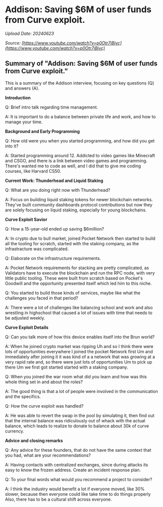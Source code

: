 # Addison: Saving $6M of user funds from Curve exploit.

*Upload Date: 20240623*

*Source: [https://www.youtube.com/watch?v=p0Otr7jBjvc](https://www.youtube.com/watch?v=p0Otr7jBjvc)*


## Summary of "Addison: Saving $6M of user funds from Curve exploit."

This is a summary of the Addison interview, focusing on key questions (Q) and answers (A).

**Introduction**

Q: Brief intro talk regarding time management.

A: It is important to do a balance between private life and work, and how to manage your time.

**Background and Early Programming**

Q: How old were you when you started programming, and how did you get into it?

A: Started programming around 12. Addicted to video games like Minecraft and CSGO, and there is a link between video games and programming. There's wanted me to code as well, and I did that to give me coding courses, like Harvard CS50.

**Current Work: Thunderhead and Liquid Staking**

Q: What are you doing right now with Thunderhead?

A: Focus on building liquid staking tokens for newer blockchain networks. They've built community dashboards protocol contributions but now they are solely focusing on liquid staking, especially for young blockchains.

**Curve Exploit Savior**

Q: How a 15-year-old ended up saving $6million?

A: In crypto due to bull market, joined Pocket Network then started to build all the tooling for scratch, started with the staking company, as the infrastracture was complicated.

Q: Elaborate on the infrastructure requirements.

A: Pocket Network requirements for stacking are pretty complicated, as Validators have to execute the blockchain and run the RPC node, with very little public tooling. These were built from scratch based on Pocket's Goodwill and the opportunity presented itself which led him to this niche.

Q: You started to build those kinds of services, maybe like what the challenges you faced in that period?

A: There were a lot of challenges like balancing school and work and also wrestling in highschool that caused a lot of issues with time that needs to be adjusted weekly.


**Curve Exploit Details**

Q: Can you talk more of how this device enables itself into the Brun world?

A: When he joined crypto market was ripping Uh and so I think there were lots of opportunities everywhere I joined the pocket Network first Um and immediately after joining it it was kind of a a network that was growing at a very rapid rate and, so there were just lots of opportunities Um to pick up there Um we first got started started with a staking company.

Q: When you joined the war room what did you learn and how was this whole thing set in and about the roles?

A: The good thing is that a lot of people were involved in the communication and the specifics.

Q: How the curve exploit was handled?

A: He was able to revert the swap in the pool by simulating it, then find out that the internal balance was ridiculously out of whack with the actual balance, which leads to realize to donate to balance about 30k of curve currency.

**Advice and closing remarks**

Q: Any advice for these founders, that do not have the same context that you had, what are your recommendations?

A: Having contacts with centralized exchanges, since during attacks its easy to know the frozen address.
     Create an incident response plan.

Q: To your final words what would you recommend a project to consider?

A: I think the industry would benefit a lot if everyone moved, like 30% slower, because then everyone could like take time to do things properly
     Also, there has to be a cultural shift across everyone.

